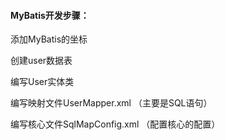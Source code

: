 #### MyBatis开发步骤：

添加MyBatis的坐标

创建user数据表

编写User实体类

编写映射文件UserMapper.xml （主要是SQL语句）

编写核心文件SqlMapConfig.xml （配置核心的配置）



